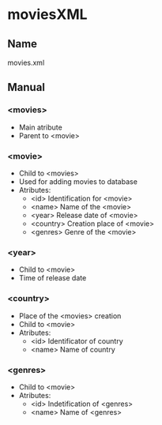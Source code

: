 # moviesXML

## Name
movies.xml
## Manual
### &lt;movies>
 * Main atribute
 * Parent to &lt;movie>
### &lt;movie>
 * Child to &lt;movies>
 * Used for adding movies to database
 * Atributes:
   * &lt;id> Identification for &lt;movie>
   * &lt;name> Name of the &lt;movie>
   * &lt;year> Release date of &lt;movie>
   * &lt;country> Creation place of &lt;movie>
   * &lt;genres> Genre of the &lt;movie>
### &lt;year>
 * Child to &lt;movie>
 * Time of release date
 ### &lt;country>
 * Place of the &lt;movies> creation
 * Child to &lt;movie>
 * Atributes:
   * &lt;id> Identificator of country
   * &lt;name> Name of country
### &lt;genres>
 * Child to &lt;movie>
 * Atributes:
   * &lt;id> Indetification of &lt;genres>
   * &lt;name> Name of &lt;genres>
